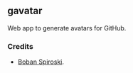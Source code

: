 ## gavatar
Web app to generate avatars for GitHub.

### Credits
* [Boban Spiroski](https://github.com/usb).
